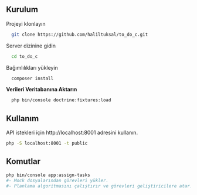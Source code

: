 ## Kurulum
Projeyi klonlayın

```bash
  git clone https://github.com/haliltuksal/to_do_c.git
```

Server dizinine gidin

```bash
  cd to_do_c
```

Bağımlılıkları yükleyin

```bash
  composer install
```

**Verileri Veritabanına Aktarın**

```bash
  php bin/console doctrine:fixtures:load
```
## Kullanım

API istekleri için http://localhost:8001 adresini kullanın.

```bash
php -S localhost:8001 -t public
```

## Komutlar

```bash
php bin/console app:assign-tasks
#- Mock dosyalarından görevleri yükler.
#- Planlama algoritmasını çalıştırır ve görevleri geliştiricilere atar.
```
